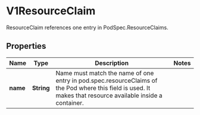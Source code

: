

# V1ResourceClaim

ResourceClaim references one entry in PodSpec.ResourceClaims.
## Properties

Name | Type | Description | Notes
------------ | ------------- | ------------- | -------------
**name** | **String** | Name must match the name of one entry in pod.spec.resourceClaims of the Pod where this field is used. It makes that resource available inside a container. | 



